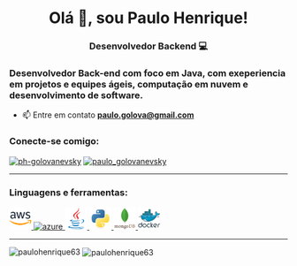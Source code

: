 <h1 align="center">Olá 👋, sou Paulo Henrique!</h1>
<h3 align="center">Desenvolvedor Backend 💻</h3>

<h3>Desenvolvedor Back-end com foco em Java, com exeperiencia em projetos e equipes ágeis, computação em nuvem e desenvolvimento de software.</h3>

- 📫 Entre em contato **paulo.golova@gmail.com**

<h3 align="left">Conecte-se comigo:</h3>
<p align="left">
<a href="https://linkedin.com/in/ph-golovanevsky" target="blank"><img align="center" src="https://raw.githubusercontent.com/rahuldkjain/github-profile-readme-generator/master/src/images/icons/Social/linked-in-alt.svg" alt="ph-golovanevsky" height="30" width="40" /></a>
<a href="https://instagram.com/paulo_golovanevsky" target="blank"><img align="center" src="https://raw.githubusercontent.com/rahuldkjain/github-profile-readme-generator/master/src/images/icons/Social/instagram.svg" alt="paulo_golovanevsky" height="30" width="40" /></a>
</p>

<hr>

<h3 align="left">Linguagens e ferramentas:</h3>
<p align="left"> 
  <a href="https://aws.amazon.com" target="_blank" rel="noreferrer">
    <img src="https://raw.githubusercontent.com/devicons/devicon/master/icons/amazonwebservices/amazonwebservices-original-wordmark.svg" alt="aws" width="40" height="40"/>
  </a> 
  <a href="https://azure.microsoft.com/en-in/" target="_blank" rel="noreferrer">
    <img src="https://www.vectorlogo.zone/logos/microsoft_azure/microsoft_azure-icon.svg" alt="azure" width="40" height="40"/>
  </a> 
  <a href="https://www.java.com" target="_blank" rel="noreferrer">
    <img src="https://raw.githubusercontent.com/devicons/devicon/master/icons/java/java-original.svg" alt="java" width="40" height="40"/>
  </a> 
  <a href="https://www.python.org" target="_blank" rel="noreferrer">
    <img src="https://raw.githubusercontent.com/devicons/devicon/master/icons/python/python-original.svg" alt="python" width="40" height="40"/>
  </a> 
  <a href="https://www.mongodb.com/" target="_blank" rel="noreferrer">
    <img src="https://raw.githubusercontent.com/devicons/devicon/master/icons/mongodb/mongodb-original-wordmark.svg" alt="mongodb" width="40" height="40"/>
  </a> 
  <a href="https://www.docker.com/" target="_blank" rel="noreferrer">
    <img src="https://raw.githubusercontent.com/devicons/devicon/master/icons/docker/docker-original-wordmark.svg" alt="docker" width="40" height="40"/>
  </a> 
</p>


<hr>

<p><img align="left" src="https://github-readme-stats.vercel.app/api/top-langs?username=paulohenrique63&show_icons=true&locale=en&layout=compact" alt="paulohenrique63" /></p>

<p>&nbsp;<img align="center" src="https://github-readme-stats.vercel.app/api?username=paulohenrique63&show_icons=true&locale=en" alt="paulohenrique63" /></p>
